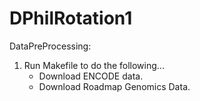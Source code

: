 # DPhilRotation1

DataPreProcessing:
1. Run Makefile to do the following...
   - Download ENCODE data.
   - Download Roadmap Genomics Data.